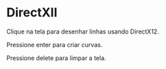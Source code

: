# DirectXII

Clique na tela para desenhar linhas usando DirectX12.

Pressione enter para criar curvas.

Pressione delete para limpar a tela.
